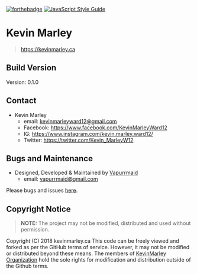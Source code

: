 [![forthebadge](https://forthebadge.com/images/badges/made-with-vue.svg)](https://forthebadge.com)
[![JavaScript Style Guide](https://cdn.rawgit.com/standard/standard/master/badge.svg)](https://github.com/standard/standard)

# Kevin Marley
> https://kevinmarley.ca

## Build Version
Version: 0.1.0

## Contact
- Kevin Marley
    + email: kevinmarleyward12@gmail.com
    + Facebook: https://www.facebook.com/KevinMarleyWard12
    + IG: https://www.instagram.com/kevin.marley.ward12/
    + Twitter: https://twitter.com/Kevin_MarleyW12

## Bugs and Maintenance
- Designed, Developed & Maintained by [Vapurrmaid](https://github.com/vapurrmaid)
    + email: vapurrmaid@gmail.com

Please bugs and issues [here](https://github.com/KevinMarley/CampaignSite/issues).

## Copyright Notice

> **NOTE:** The project may not be modified, distributed and used without permission.

Copyright (C) 2018 kevinmarley.ca
This code can be freely viewed and forked as per the GitHub terms of service. However, it may not be modified or distributed beyond these means. The members of [KevinMarley Organization](https://github.com/KevinMarley) hold the sole rights for modification and distribution outside of the Github terms.





